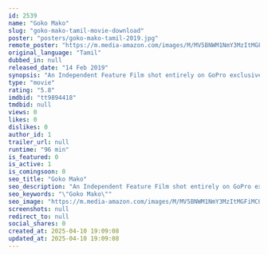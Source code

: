 ```yaml
---
id: 2539
name: "Goko Mako"
slug: "goko-mako-tamil-movie-download"
poster: "posters/goko-mako-tamil-2019.jpg"
remote_poster: "https://m.media-amazon.com/images/M/MV5BNWM1NmY3MzItMGFiMC00YmY2LWEzZDgtZDAyOGFmMzhmZmZmXkEyXkFqcGdeQXVyMTAwMTAwNjE4._V1_SX300.jpg"
original_language: "Tamil"
dubbed_in: null
released_date: "14 Feb 2019"
synopsis: "An Independent Feature Film shot entirely on GoPro exclusively for people who love craziness."
type: "movie"
rating: "5.8"
imdbid: "tt9894418"
tmdbid: null
views: 0
likes: 0
dislikes: 0
author_id: 1
trailer_url: null
runtime: "96 min"
is_featured: 0
is_active: 1
is_comingsoon: 0
seo_title: "Goko Mako"
seo_description: "An Independent Feature Film shot entirely on GoPro exclusively for people who love craziness."
seo_keywords: "\"Goko Mako\""
seo_image: "https://m.media-amazon.com/images/M/MV5BNWM1NmY3MzItMGFiMC00YmY2LWEzZDgtZDAyOGFmMzhmZmZmXkEyXkFqcGdeQXVyMTAwMTAwNjE4._V1_SX300.jpg"
screenshots: null
redirect_to: null
social_shares: 0
created_at: 2025-04-10 19:09:08
updated_at: 2025-04-10 19:09:08
---
```


